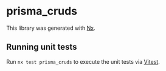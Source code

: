 # prisma_cruds

This library was generated with [Nx](https://nx.dev).

## Running unit tests

Run `nx test prisma_cruds` to execute the unit tests via [Vitest](https://vitest.dev/).
